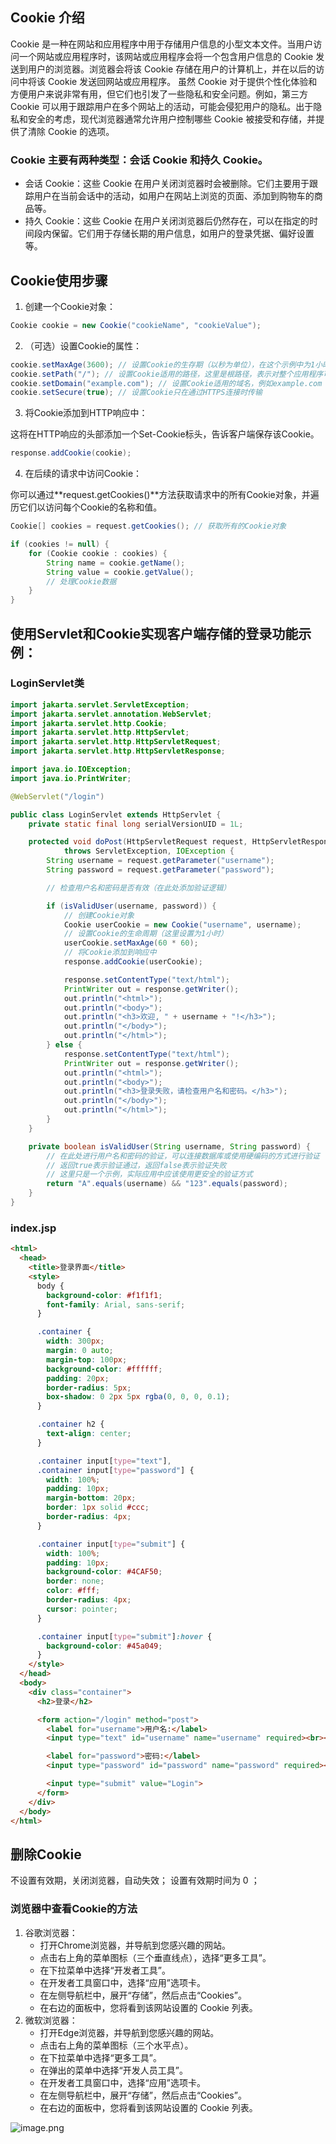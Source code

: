 ## Cookie 介绍
Cookie 是一种在网站和应用程序中用于存储用户信息的小型文本文件。当用户访问一个网站或应用程序时，该网站或应用程序会将一个包含用户信息的 Cookie 发送到用户的浏览器。浏览器会将该 Cookie 存储在用户的计算机上，并在以后的访问中将该 Cookie 发送回网站或应用程序。
虽然 Cookie 对于提供个性化体验和方便用户来说非常有用，但它们也引发了一些隐私和安全问题。例如，第三方 Cookie 可以用于跟踪用户在多个网站上的活动，可能会侵犯用户的隐私。出于隐私和安全的考虑，现代浏览器通常允许用户控制哪些 Cookie 被接受和存储，并提供了清除 Cookie 的选项。
###  Cookie 主要有两种类型：会话 Cookie 和持久 Cookie。

- 会话 Cookie：这些 Cookie 在用户关闭浏览器时会被删除。它们主要用于跟踪用户在当前会话中的活动，如用户在网站上浏览的页面、添加到购物车的商品等。
- 持久 Cookie：这些 Cookie 在用户关闭浏览器后仍然存在，可以在指定的时间段内保留。它们用于存储长期的用户信息，如用户的登录凭据、偏好设置等。
## Cookie使用步骤

1. 创建一个Cookie对象：
```java
Cookie cookie = new Cookie("cookieName", "cookieValue");
```

2. （可选）设置Cookie的属性：
```java
cookie.setMaxAge(3600); // 设置Cookie的生存期（以秒为单位），在这个示例中为1小时
cookie.setPath("/"); // 设置Cookie适用的路径，这里是根路径，表示对整个应用程序可见
cookie.setDomain("example.com"); // 设置Cookie适用的域名，例如example.com
cookie.setSecure(true); // 设置Cookie只在通过HTTPS连接时传输
```

3. 将Cookie添加到HTTP响应中：

这将在HTTP响应的头部添加一个Set-Cookie标头，告诉客户端保存该Cookie。
```java
response.addCookie(cookie);
```

4. 在后续的请求中访问Cookie：

你可以通过**request.getCookies()**方法获取请求中的所有Cookie对象，并遍历它们以访问每个Cookie的名称和值。
```java
Cookie[] cookies = request.getCookies(); // 获取所有的Cookie对象

if (cookies != null) {
    for (Cookie cookie : cookies) {
        String name = cookie.getName();
        String value = cookie.getValue();
        // 处理Cookie数据
    }
}
```
## 使用Servlet和Cookie实现客户端存储的登录功能示例：
### LoginServlet类
```java
import jakarta.servlet.ServletException;
import jakarta.servlet.annotation.WebServlet;
import jakarta.servlet.http.Cookie;
import jakarta.servlet.http.HttpServlet;
import jakarta.servlet.http.HttpServletRequest;
import jakarta.servlet.http.HttpServletResponse;

import java.io.IOException;
import java.io.PrintWriter;

@WebServlet("/login")

public class LoginServlet extends HttpServlet {
    private static final long serialVersionUID = 1L;

    protected void doPost(HttpServletRequest request, HttpServletResponse response)
            throws ServletException, IOException {
        String username = request.getParameter("username");
        String password = request.getParameter("password");

        // 检查用户名和密码是否有效（在此处添加验证逻辑）

        if (isValidUser(username, password)) {
            // 创建Cookie对象
            Cookie userCookie = new Cookie("username", username);
            // 设置Cookie的生命周期（这里设置为1小时）
            userCookie.setMaxAge(60 * 60);
            // 将Cookie添加到响应中
            response.addCookie(userCookie);

            response.setContentType("text/html");
            PrintWriter out = response.getWriter();
            out.println("<html>");
            out.println("<body>");
            out.println("<h3>欢迎, " + username + "!</h3>");
            out.println("</body>");
            out.println("</html>");
        } else {
            response.setContentType("text/html");
            PrintWriter out = response.getWriter();
            out.println("<html>");
            out.println("<body>");
            out.println("<h3>登录失败，请检查用户名和密码。</h3>");
            out.println("</body>");
            out.println("</html>");
        }
    }

    private boolean isValidUser(String username, String password) {
        // 在此处进行用户名和密码的验证，可以连接数据库或使用硬编码的方式进行验证
        // 返回true表示验证通过，返回false表示验证失败
        // 这里只是一个示例，实际应用中应该使用更安全的验证方式
        return "A".equals(username) && "123".equals(password);
    }
}
```
### index.jsp
```html
<html>
  <head>
    <title>登录界面</title>
    <style>
      body {
        background-color: #f1f1f1;
        font-family: Arial, sans-serif;
      }

      .container {
        width: 300px;
        margin: 0 auto;
        margin-top: 100px;
        background-color: #ffffff;
        padding: 20px;
        border-radius: 5px;
        box-shadow: 0 2px 5px rgba(0, 0, 0, 0.1);
      }

      .container h2 {
        text-align: center;
      }

      .container input[type="text"],
      .container input[type="password"] {
        width: 100%;
        padding: 10px;
        margin-bottom: 20px;
        border: 1px solid #ccc;
        border-radius: 4px;
      }

      .container input[type="submit"] {
        width: 100%;
        padding: 10px;
        background-color: #4CAF50;
        border: none;
        color: #fff;
        border-radius: 4px;
        cursor: pointer;
      }

      .container input[type="submit"]:hover {
        background-color: #45a049;
      }
    </style>
  </head>
  <body>
    <div class="container">
      <h2>登录</h2>

      <form action="/login" method="post">
        <label for="username">用户名:</label>
        <input type="text" id="username" name="username" required><br><br>

        <label for="password">密码:</label>
        <input type="password" id="password" name="password" required><br><br>

        <input type="submit" value="Login">
      </form>
    </div>
  </body>
</html>
```
## 删除Cookie
不设置有效期，关闭浏览器，自动失效； 
设置有效期时间为 0 ；
### 浏览器中查看Cookie的方法

1. 谷歌浏览器：
   - 打开Chrome浏览器，并导航到您感兴趣的网站。
   - 点击右上角的菜单图标（三个垂直线点），选择“更多工具”。
   - 在下拉菜单中选择“开发者工具”。
   - 在开发者工具窗口中，选择“应用”选项卡。
   - 在左侧导航栏中，展开“存储”，然后点击“Cookies”。
   - 在右边的面板中，您将看到该网站设置的 Cookie 列表。
2. 微软浏览器：
   - 打开Edge浏览器，并导航到您感兴趣的网站。
   - 点击右上角的菜单图标（三个水平点）。
   - 在下拉菜单中选择“更多工具”。
   - 在弹出的菜单中选择“开发人员工具”。
   - 在开发者工具窗口中，选择“应用”选项卡。
   - 在左侧导航栏中，展开“存储”，然后点击“Cookies”。
   - 在右边的面板中，您将看到该网站设置的 Cookie 列表。

![image.png](https://cdn.nlark.com/yuque/0/2023/png/33625181/1686034973794-87891e21-fba0-41c1-8ea6-2492742f979d.png#averageHue=%23fafaf9&clientId=u4a78bf79-721c-4&from=paste&height=506&id=u6ce4e34b&originHeight=759&originWidth=1677&originalType=binary&ratio=1.5&rotation=0&showTitle=false&size=70478&status=done&style=none&taskId=u6fd2a0a6-f3c7-487a-ba61-91e420515fb&title=&width=1118)

